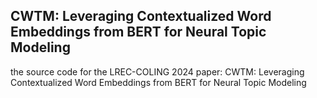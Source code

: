 ## CWTM: Leveraging Contextualized Word Embeddings from BERT for Neural Topic Modeling

the source code for the LREC-COLING 2024 paper: 
CWTM: Leveraging Contextualized Word Embeddings from BERT for Neural Topic Modeling
